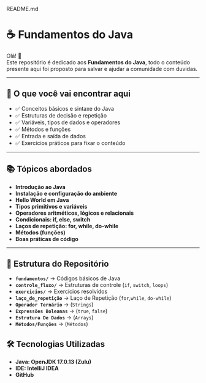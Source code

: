 README.md

# ☕ Fundamentos do Java

Olá! 👋  
Este repositório é dedicado aos **Fundamentos do Java**, todo o conteúdo presente aqui foi proposto para salvar e ajudar a comunidade com duvidas.

---

## 📘 O que você vai encontrar aqui

- ✅ Conceitos básicos e sintaxe do Java
- ✅ Estruturas de decisão e repetição
- ✅ Variáveis, tipos de dados e operadores
- ✅ Métodos e funções
- ✅ Entrada e saída de dados
- ✅ Exercícios práticos para fixar o conteúdo

---


## 📚 Tópicos abordados

- **Introdução ao Java**
- **Instalação e configuração do ambiente**
- **Hello World em Java**
- **Tipos primitivos e variáveis**
- **Operadores aritméticos, lógicos e relacionais**
- **Condicionais: if, else, switch**
- **Laços de repetição: for, while, do-while**
- **Métodos (funções)**
- **Boas práticas de código**

---


## 📂 Estrutura do Repositório  
- **`fundamentos/`** → Códigos básicos de Java  
- **`controle_fluxo/`** → Estruturas de controle (`if`, `switch`, `loops`)  
- **`exercicios/`** → Exercícios resolvidos
- **`laço_de_repetição`** → Laço de Repetição (`for`,`while`, `do-while`)
- **`Operador Ternário`** → (`Strings`)
- **`Expressões Boleanas`** → (`true`, `false`)
- **`Estrutura De Dados`** → (`Arrays`)
- **`Métodos/Funções`** → (`Métodos`)


## 🛠️ Tecnologias Utilizadas  
- **Java: OpenJDK 17.0.13 (Zulu)**
- **IDE: IntelliJ IDEA**  
- **GitHub**  
